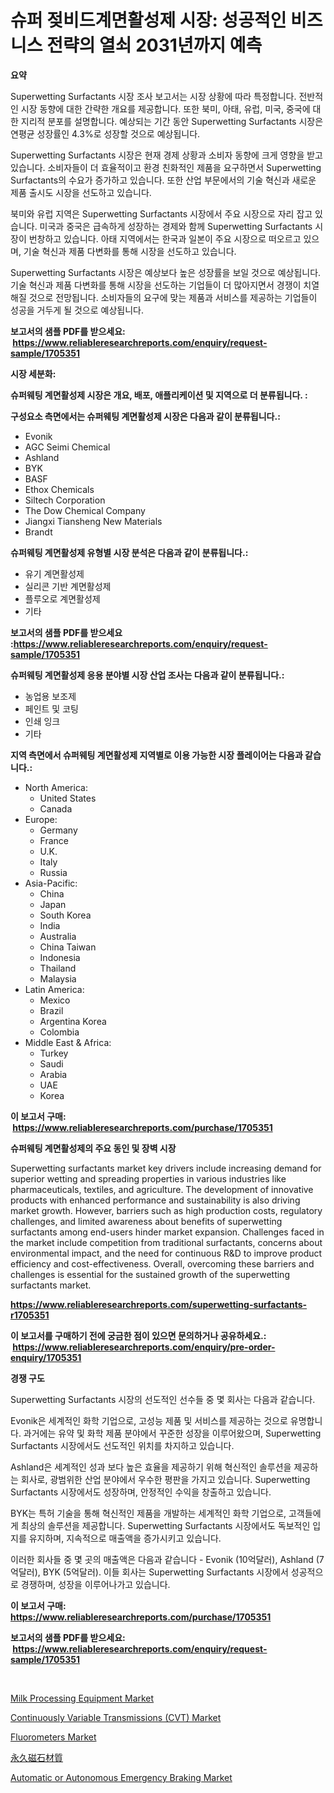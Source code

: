<p><h1>슈퍼 젖비드계면활성제 시장: 성공적인 비즈니스 전략의 열쇠 2031년까지 예측</h1></p><p><strong>요약</strong></p>
<p><p>Superwetting Surfactants 시장 조사 보고서는 시장 상황에 따라 특정합니다. 전반적인 시장 동향에 대한 간략한 개요를 제공합니다. 또한 북미, 아태, 유럽, 미국, 중국에 대한 지리적 분포를 설명합니다. 예상되는 기간 동안 Superwetting Surfactants 시장은 연평균 성장률인 4.3%로 성장할 것으로 예상됩니다.</p><p>Superwetting Surfactants 시장은 현재 경제 상황과 소비자 동향에 크게 영향을 받고 있습니다. 소비자들이 더 효율적이고 환경 친화적인 제품을 요구하면서 Superwetting Surfactants의 수요가 증가하고 있습니다. 또한 산업 부문에서의 기술 혁신과 새로운 제품 출시도 시장을 선도하고 있습니다.</p><p>북미와 유럽 지역은 Superwetting Surfactants 시장에서 주요 시장으로 자리 잡고 있습니다. 미국과 중국은 급속하게 성장하는 경제와 함께 Superwetting Surfactants 시장이 번창하고 있습니다. 아태 지역에서는 한국과 일본이 주요 시장으로 떠오르고 있으며, 기술 혁신과 제품 다변화를 통해 시장을 선도하고 있습니다.</p><p>Superwetting Surfactants 시장은 예상보다 높은 성장률을 보일 것으로 예상됩니다. 기술 혁신과 제품 다변화를 통해 시장을 선도하는 기업들이 더 많아지면서 경쟁이 치열해질 것으로 전망됩니다. 소비자들의 요구에 맞는 제품과 서비스를 제공하는 기업들이 성공을 거두게 될 것으로 예상됩니다.</p></p>
<p><strong>보고서의 샘플 PDF를 받으세요: &nbsp;<a href="https://www.reliableresearchreports.com/enquiry/request-sample/1705351">https://www.reliableresearchreports.com/enquiry/request-sample/1705351</a></strong></p>
<p><strong>시장 세분화:</strong></p>
<p><strong> 슈퍼웨팅 계면활성제 시장은 개요, 배포, 애플리케이션 및 지역으로 더 분류됩니다. :</strong></p>
<p><strong>구성요소 측면에서는 슈퍼웨팅 계면활성제 시장은 다음과 같이 분류됩니다.:</strong></p>
<p><ul><li>Evonik</li><li>AGC Seimi Chemical</li><li>Ashland</li><li>BYK</li><li>BASF</li><li>Ethox Chemicals</li><li>Siltech Corporation</li><li>The Dow Chemical Company</li><li>Jiangxi Tiansheng New Materials</li><li>Brandt</li></ul></p>
<p><strong> 슈퍼웨팅 계면활성제 유형별 시장 분석은 다음과 같이 분류됩니다.:</strong></p>
<p><ul><li>유기 계면활성제</li><li>실리콘 기반 계면활성제</li><li>플루오로 계면활성제</li><li>기타</li></ul></p>
<p><strong>보고서의 샘플 PDF를 받으세요 :<a href="https://www.reliableresearchreports.com/enquiry/request-sample/1705351">https://www.reliableresearchreports.com/enquiry/request-sample/1705351</a></strong></p>
<p><strong> 슈퍼웨팅 계면활성제 응용 분야별 시장 산업 조사는 다음과 같이 분류됩니다.:</strong></p>
<p><ul><li>농업용 보조제</li><li>페인트 및 코팅</li><li>인쇄 잉크</li><li>기타</li></ul></p>
<p><strong>지역 측면에서 슈퍼웨팅 계면활성제 지역별로 이용 가능한 시장 플레이어는 다음과 같습니다.:</strong></p>
<p><ul>
    <li>
        North America:
        <ul>
            <li>United States</li>
            <li>Canada</li>
        </ul>
    </li>
    <li>
        Europe:
        <ul>
            <li>Germany</li>
            <li>France</li>
            <li>U.K.</li>
            <li>Italy</li>
            <li>Russia</li>
        </ul>
    </li>
    <li>
        Asia-Pacific:
        <ul>
            <li>China</li>
            <li>Japan</li>
            <li>South Korea</li>
            <li>India</li>
            <li>Australia</li>
            <li>China Taiwan</li>
            <li>Indonesia</li>
            <li>Thailand</li>
            <li>Malaysia</li>
        </ul>
    </li>
    <li>
        Latin America:
        <ul>
            <li>Mexico</li>
            <li>Brazil</li>
            <li>Argentina Korea</li>
            <li>Colombia</li>
        </ul>
    </li>
    <li>
        Middle East & Africa:
        <ul>
            <li>Turkey</li>
            <li>Saudi</li>
            <li>Arabia</li>
            <li>UAE</li>
            <li>Korea</li>
        </ul>
    </li>
    </ul></p>
<p><strong>이 보고서 구매: &nbsp;<a href="https://www.reliableresearchreports.com/purchase/1705351">https://www.reliableresearchreports.com/purchase/1705351</a></strong></p>
<p><strong>슈퍼웨팅 계면활성제의 주요 동인 및 장벽 시장</strong></p>
<p><p>Superwetting surfactants market key drivers include increasing demand for superior wetting and spreading properties in various industries like pharmaceuticals, textiles, and agriculture. The development of innovative products with enhanced performance and sustainability is also driving market growth. However, barriers such as high production costs, regulatory challenges, and limited awareness about benefits of superwetting surfactants among end-users hinder market expansion. Challenges faced in the market include competition from traditional surfactants, concerns about environmental impact, and the need for continuous R&D to improve product efficiency and cost-effectiveness. Overall, overcoming these barriers and challenges is essential for the sustained growth of the superwetting surfactants market.</p></p>
<p><strong><a href="https://www.reliableresearchreports.com/superwetting-surfactants-r1705351">https://www.reliableresearchreports.com/superwetting-surfactants-r1705351</a></strong></p>
<p><strong>이 보고서를 구매하기 전에 궁금한 점이 있으면 문의하거나 공유하세요.: &nbsp;<a href="https://www.reliableresearchreports.com/enquiry/pre-order-enquiry/1705351">https://www.reliableresearchreports.com/enquiry/pre-order-enquiry/1705351</a></strong></p>
<p><strong>경쟁 구도</strong></p>
<p><p>Superwetting Surfactants 시장의 선도적인 선수들 중 몇 회사는 다음과 같습니다.</p><p>Evonik은 세계적인 화학 기업으로, 고성능 제품 및 서비스를 제공하는 것으로 유명합니다. 과거에는 유약 및 화학 제품 분야에서 꾸준한 성장을 이루어왔으며, Superwetting Surfactants 시장에서도 선도적인 위치를 차지하고 있습니다.</p><p>Ashland은 세계적인 성과 보다 높은 효율을 제공하기 위해 혁신적인 솔루션을 제공하는 회사로, 광범위한 산업 분야에서 우수한 평판을 가지고 있습니다. Superwetting Surfactants 시장에서도 성장하며, 안정적인 수익을 창출하고 있습니다.</p><p>BYK는 특허 기술을 통해 혁신적인 제품을 개발하는 세계적인 화학 기업으로, 고객들에게 최상의 솔루션을 제공합니다. Superwetting Surfactants 시장에서도 독보적인 입지를 유지하며, 지속적으로 매출액을 증가시키고 있습니다.</p><p>이러한 회사들 중 몇 곳의 매출액은 다음과 같습니다 - Evonik (10억달러), Ashland (7억달러), BYK (5억달러). 이들 회사는 Superwetting Surfactants 시장에서 성공적으로 경쟁하며, 성장을 이루어나가고 있습니다.</p></p>
<p><strong>이 보고서 구매: &nbsp; <a href="https://www.reliableresearchreports.com/purchase/1705351">https://www.reliableresearchreports.com/purchase/1705351</a></strong></p>
<p><strong>보고서의 샘플 PDF를 받으세요: &nbsp;<a href="https://www.reliableresearchreports.com/enquiry/request-sample/1705351">https://www.reliableresearchreports.com/enquiry/request-sample/1705351</a></strong><strong></strong></p>
<p>&nbsp;</p>
<p><p><a href="https://github.com/lataunyatinikmelvin59ilbd0dv/Market-Research-Report-List-2/blob/main/milk-processing-equipment-market.md">Milk Processing Equipment Market</a></p><p><a href="https://www.linkedin.com/pulse/continuously-variable-transmissions-cvt-market-growth-trends-ram9e?trackingId=ZqEuNVDjZ2mlNuy7VgJstw%3D%3D">Continuously Variable Transmissions (CVT) Market</a></p><p><a href="https://github.com/pgtimber/Market-Research-Report-List-2/blob/main/fluorometers-market.md">Fluorometers Market</a></p><p><a href="https://github.com/schmahlson/Market-Research-Report-List-1/blob/main/638422322359.md">永久磁石材質</a></p><p><a href="https://www.linkedin.com/pulse/insights-automatic-autonomous-emergency-braking-market-2bixe?trackingId=DQ3rog7UTWSRXWi1N%2B%2BWZQ%3D%3D">Automatic or Autonomous Emergency Braking Market</a></p></p>